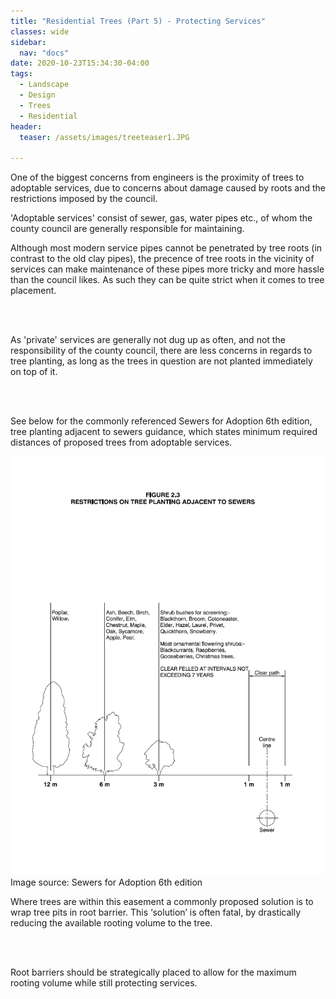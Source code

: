 ```yaml
---
title: "Residential Trees (Part 5) - Protecting Services"
classes: wide
sidebar:
  nav: "docs"
date: 2020-10-23T15:34:30-04:00
tags:
  - Landscape
  - Design
  - Trees
  - Residential
header:
  teaser: /assets/images/treeteaser1.JPG
  
---
```


One of the biggest concerns from engineers is the proximity of trees to adoptable services, due to concerns about damage caused by roots and the restrictions imposed by the council.

'Adoptable services' consist of sewer, gas, water pipes etc., of whom the county council are generally responsible for maintaining. 

<p style="text-align: justify;">

Although most modern service pipes cannot be penetrated by tree roots (in contrast to the old clay pipes), the precence of tree roots in the vicinity of services can make maintenance of these pipes more tricky and more hassle than the council likes. As such they can be quite strict when it comes to tree placement.

<br><br>

As 'private' services are generally not dug up as often, and not the responsibility of the county council, there are less concerns in regards to tree planting, as long as the trees in question are not planted immediately on top of it.

<br><br>

See below for the commonly referenced Sewers for Adoption 6th edition, tree planting adjacent to sewers guidance, which states minimum required distances of proposed trees from adoptable services.

</p>

<img src="/assets/images/sewers for adoption 6th edition.PNG" alt="">
<figcaption>Image source: Sewers for Adoption 6th edition</figcaption>

<p style="text-align: justify;">

Where trees are within this easement a commonly proposed solution is to wrap tree pits in root barrier. This ‘solution’ is often fatal, by drastically reducing the available rooting volume to the tree. 

<br><br>

Root barriers should be strategically placed to allow for the maximum rooting volume while still protecting services.

</p>
